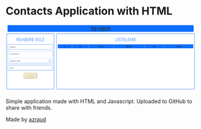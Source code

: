 # Contacts Application with HTML

![Contacts Application with HTML](preview.png)

Simple application made with HTML and Javascript. Uploaded to GitHub to share with friends.

Made by [azraud](https://www.github.com/azraud)
